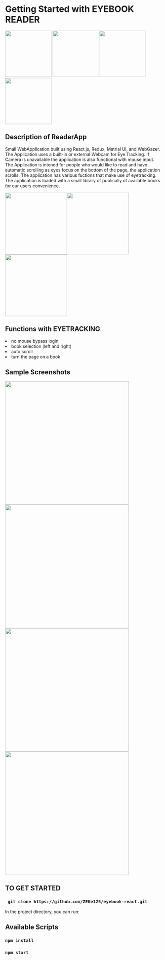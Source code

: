 # Getting Started with EYEBOOK READER
<img src="https://user-images.githubusercontent.com/82134360/165676324-e06e9b5c-fe3d-46c0-99c1-1d71c644cc17.png" height="150" > <img src="https://user-images.githubusercontent.com/82134360/165676402-40db2964-b12e-4a1f-a4b8-cca6b5b6a102.png" height="150" ><img src="https://user-images.githubusercontent.com/82134360/165676451-754cb94f-8d2f-49ce-899c-f4ad0cac64d8.png" height="150" ><img src="https://user-images.githubusercontent.com/82134360/165676494-30ebf699-828d-4981-a8c8-33d7929a9e8b.png" height="150" >

## Description of ReaderApp
Small WebApplication built using React.js, Redux, Matrial UI, and WebGazer.
The Application uses a built-in or external Webcam for Eye Tracking.
If Camera is unavailable the application is also functional with mouse input.
The Application is intened for people who would like to read and have automatic scrolling
as eyes focus on the bottom of the page, the application scrolls. The application has various 
fuctions that make use of eyetracking. The application is loaded with a small library of 
publically of available books for our users convenience.

<img src="https://user-images.githubusercontent.com/82134360/165676977-79975f44-02db-4e75-a58d-1f6198cb3f92.png" height="200" ><img src="https://user-images.githubusercontent.com/82134360/165677009-6ed5d0c5-a507-4325-b1b0-01d3c7bd5fad.png" height="200" ><img src="https://user-images.githubusercontent.com/82134360/165677042-a86a7785-c6fd-43db-a57b-155fbb6a011a.png" height="200" >




## Functions with EYETRACKING
 <li>no mouse bypass login </li>
 <li>book selection (left and right)</li>
 <li>auto scroll </li>
 <li>turn the page on a book</li>


## Sample Screenshots
<img src="https://user-images.githubusercontent.com/82134360/165674275-39a9a27e-b3e6-42ce-b45e-45526139fa12.PNG" width="400" >  <img src="https://user-images.githubusercontent.com/82134360/165674313-77b80a14-b09f-4113-8419-c3bfb04f507f.PNG" width="400" > <img src="https://user-images.githubusercontent.com/82134360/165674329-063a1d17-3c35-47b0-9e9b-77af40cdae8f.PNG" width="400" > <img src="https://user-images.githubusercontent.com/82134360/165674496-7210bd17-3f49-4b63-8ee6-c95017a3f9f7.png" width="400" >

## TO GET STARTED

### ` git clone https://github.com/ZEKe125/eyebook-react.git`

In the project directory, you can run:
## Available Scripts

### `npm install`

### `npm start`

